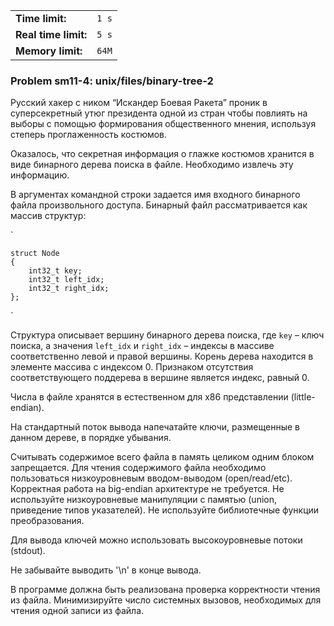 |                      |       |
|----------------------|-------|
| **Time limit:**      | `1 s` |
| **Real time limit:** | `5 s` |
| **Memory limit:**    | `64M` |


### Problem sm11-4: unix/files/binary-tree-2

Русский хакер с ником “Искандер Боевая Ракета” проник в
суперсекретный утюг президента одной из стран чтобы повлиять на
выборы с помощью формирования общественного мнения, используя
степерь проглаженность костюмов.

Оказалось, что секретная информация о глажке костюмов хранится в
виде бинарного дерева поиска в файле. Необходимо извлечь эту
информацию.

В аргументах командной строки задается имя входного бинарного
файла произвольного доступа. Бинарный файл рассматривается как
массив структур:

`

    
    
    struct Node
    {
        int32_t key;
        int32_t left_idx;
        int32_t right_idx;
    };

`

Структура описывает вершину бинарного дерева поиска, где `key` –
ключ поиска, а значения `left_idx` и `right_idx` – индексы в
массиве соответственно левой и правой вершины. Корень дерева
находится в элементе массива с индексом 0. Признаком отсутствия
соответствующего поддерева в вершине является индекс, равный 0.

Числа в файле хранятся в естественном для x86 представлении
(little-endian).

На стандартный поток вывода напечатайте ключи, размещенные в
данном дереве, в порядке убывания.

Считывать содержимое всего файла в память целиком одним блоком
запрещается. Для чтения содержимого файла необходимо пользоваться
низкоуровневым вводом-выводом (open/read/etc). Корректная работа
на big-endian архитектуре не требуется. Не используйте
низкоуровневые манипуляции с памятью (union, приведение типов
указателей). Не используйте библиотечные функции преобразования.

Для вывода ключей можно использовать высокоуровневые потоки
(stdout).

Не забывайте выводить '\n' в конце вывода.

В программе должна быть реализована проверка корректности чтения
из файла. Минимизируйте число системных вызовов, необходимых для
чтения одной записи из файла.

